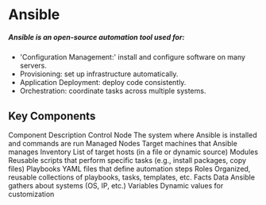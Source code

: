 # Ansible
##### Ansible is an open-source automation tool used for:
- 'Configuration Management:' install and configure software on many servers.
- Provisioning: set up infrastructure automatically.
- Application Deployment: deploy code consistently.
- Orchestration: coordinate tasks across multiple systems.

## Key Components
Component	Description
Control Node	The system where Ansible is installed and commands are run
Managed Nodes	Target machines that Ansible manages
Inventory	List of target hosts (in a file or dynamic source)
Modules	Reusable scripts that perform specific tasks (e.g., install packages, copy files)
Playbooks	YAML files that define automation steps
Roles	Organized, reusable collections of playbooks, tasks, templates, etc.
Facts	Data Ansible gathers about systems (OS, IP, etc.)
Variables	Dynamic values for customization
